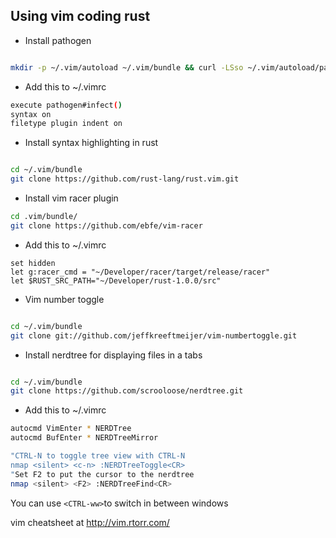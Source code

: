 
## Using vim coding rust
* Install pathogen

```sh

mkdir -p ~/.vim/autoload ~/.vim/bundle && curl -LSso ~/.vim/autoload/pathogen.vim https://tpo.pe/pathogen.vim

```
* Add this to ~/.vimrc

```sh
execute pathogen#infect()
syntax on
filetype plugin indent on

```


* Install syntax highlighting in rust

```sh

cd ~/.vim/bundle
git clone https://github.com/rust-lang/rust.vim.git

```

* Install vim racer plugin

```sh
cd .vim/bundle/
git clone https://github.com/ebfe/vim-racer

```

* Add this to ~/.vimrc

```
set hidden
let g:racer_cmd = "~/Developer/racer/target/release/racer"
let $RUST_SRC_PATH="~/Developer/rust-1.0.0/src"

```

* Vim number toggle

```sh

cd ~/.vim/bundle
git clone git://github.com/jeffkreeftmeijer/vim-numbertoggle.git

```
* Install nerdtree for displaying files in a tabs

```sh

cd ~/.vim/bundle
git clone https://github.com/scrooloose/nerdtree.git

```
* Add this to ~/.vimrc

```sh
autocmd VimEnter * NERDTree
autocmd BufEnter * NERDTreeMirror

"CTRL-N to toggle tree view with CTRL-N
nmap <silent> <c-n> :NERDTreeToggle<CR>
"Set F2 to put the cursor to the nerdtree
nmap <silent> <F2> :NERDTreeFind<CR>

```

You can use `<CTRL-ww>`to switch in between windows

vim cheatsheet at http://vim.rtorr.com/
